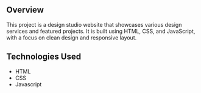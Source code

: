 
## Overview
This project is a design studio website that showcases various design services and featured projects. It is built using HTML, CSS, and JavaScript, with a focus on clean design and responsive layout.

## Technologies Used
- HTML
- CSS
- Javascript

